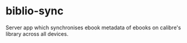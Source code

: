 # biblio-sync
Server app which synchronises ebook metadata of ebooks on calibre's library across all devices. 
